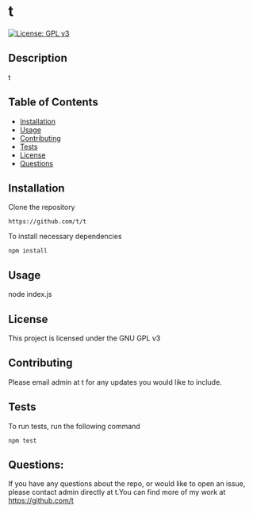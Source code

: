 # t
[![License: GPL v3](https://img.shields.io/badge/License-GPLv3-blue.svg)](https://www.gnu.org/licenses/gpl-3.0)
## Description
 t
## Table of Contents
- [Installation](#installation)
- [Usage](#usage)
- [Contributing](#contributing)
- [Tests](#tests)
- [License](#license)
- [Questions](#questions)
## Installation
 Clone the repository
```
https://github.com/t/t
```
To install necessary dependencies
```
npm install
```
## Usage
node index.js
## License
This project is licensed under the GNU GPL v3
## Contributing
Please email admin at t for any updates you would like to include.
## Tests
To run tests, run the following command
```
npm test
```
## Questions:
If you have any questions about the repo, or would like to open an issue, please contact admin directly at t.You can find more of my work at https://github.com/t

